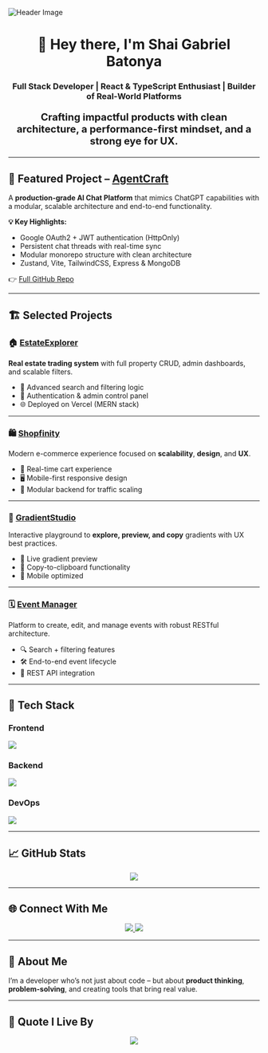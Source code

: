 ![Header Image](https://camo.githubusercontent.com/3cbeb5d020370a717e4b859e2b9bab4c53d57b133164468958639d913703fa5c/68747470733a2f2f63617073756c652d72656e6465722e76657263656c2e6170702f6170693f747970653d776176696e6726636f6c6f723d374139324238266865696768743d3130302673656374696f6e3d686561646572)

<div align="center">

# 👋 Hey there, I'm Shai Gabriel Batonya  

### Full Stack Developer | React & TypeScript Enthusiast | Builder of Real-World Platforms

<p style="font-size: 20px; font-weight: bold;">
Crafting impactful products with clean architecture, a performance-first mindset, and a strong eye for UX.
</p>

</div>

---

## 🚀 Featured Project – [AgentCraft](https://agentcraft-client-1.onrender.com/)

A **production-grade AI Chat Platform** that mimics ChatGPT capabilities with a modular, scalable architecture and end-to-end functionality.

**💡 Key Highlights:**
- Google OAuth2 + JWT authentication (HttpOnly)
- Persistent chat threads with real-time sync
- Modular monorepo structure with clean architecture
- Zustand, Vite, TailwindCSS, Express & MongoDB

👉 [Full GitHub Repo](https://github.com/ShaiBatonya/AgentCraft)

---

## 🏗️ Selected Projects

### 🏠 [EstateExplorer](https://real-estate-mern-stack.vercel.app/)  
**Real estate trading system** with full property CRUD, admin dashboards, and scalable filters.

- 🧩 Advanced search and filtering logic
- 🔐 Authentication & admin control panel
- 🌐 Deployed on Vercel (MERN stack)

---

### 🛍️ [Shopfinity](https://shopfinity-nine.vercel.app/)  
Modern e-commerce experience focused on **scalability**, **design**, and **UX**.

- 🛒 Real-time cart experience
- 🖥️ Mobile-first responsive design
- 🚀 Modular backend for traffic scaling

---

### 🎨 [GradientStudio](https://gradient-studio.vercel.app/)  
Interactive playground to **explore, preview, and copy** gradients with UX best practices.

- 🌈 Live gradient preview
- 🧠 Copy-to-clipboard functionality
- 📱 Mobile optimized

---

### 🗓️ [Event Manager](https://github.com/ShaiBatonya/patents_server-client)  
Platform to create, edit, and manage events with robust RESTful architecture.

- 🔍 Search + filtering features
- 🛠️ End-to-end event lifecycle
- 🔗 REST API integration

---

## 💼 Tech Stack

### Frontend
<img src="https://skillicons.dev/icons?i=react,typescript,nextjs,tailwind,vite,redux,figma" />

### Backend
<img src="https://skillicons.dev/icons?i=nodejs,express,mongodb,redis,prisma" />

### DevOps
<img src="https://skillicons.dev/icons?i=docker,kubernetes,vercel,githubactions,git,aws" />

---

## 📈 GitHub Stats

<p align="center">
  <img src="https://github-readme-stats.vercel.app/api/top-langs/?username=ShaiBatonya&layout=compact&theme=dark&hide_border=true" />
</p>

---

## 🌐 Connect With Me

<p align="center">
  <a href="https://linkedin.com/in/shaibatonya-fullstack">
    <img src="https://img.shields.io/badge/LinkedIn-%230077B5.svg?style=for-the-badge&logo=linkedin&logoColor=white" />
  </a>
  <a href="https://github.com/ShaiBatonya">
    <img src="https://img.shields.io/badge/GitHub-%2312100E.svg?style=for-the-badge&logo=github&logoColor=white" />
  </a>
</p>

---

## 🔎 About Me

I’m a developer who’s not just about code – but about **product thinking**, **problem-solving**, and creating tools that bring real value.

---

## 💬 Quote I Live By

<div align="center">
  <img src="https://quotes-github-readme.vercel.app/api?quote=First%2C%20solve%20the%20problem.%20Then%2C%20write%20the%20code.&author=John%20Johnson" />
</div>

